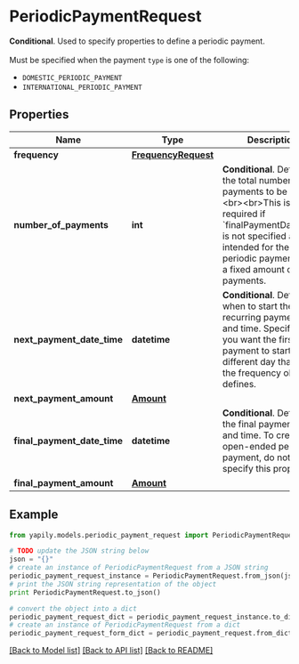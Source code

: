 # PeriodicPaymentRequest

__Conditional__. Used to specify properties to define a periodic payment. <br><br>Must be specified when the payment `type` is one of the following:<ul>     <li><code>DOMESTIC_PERIODIC_PAYMENT</code></li>     <li><code>INTERNATIONAL_PERIODIC_PAYMENT</code></li></ul>

## Properties
Name | Type | Description | Notes
------------ | ------------- | ------------- | -------------
**frequency** | [**FrequencyRequest**](FrequencyRequest.md) |  | 
**number_of_payments** | **int** | __Conditional__. Defines the total number of payments to be made.&lt;br&gt;&lt;br&gt;This is required if &#x60;finalPaymentDateTime&#x60; is not specified and it is intended for the periodic payment have a fixed amount of payments. | [optional] 
**next_payment_date_time** | **datetime** | __Conditional__. Defines when to start the recurring payment date and time. Specify this if you want the first payment to start on a different day than what the frequency object defines. | [optional] 
**next_payment_amount** | [**Amount**](Amount.md) |  | [optional] 
**final_payment_date_time** | **datetime** | __Conditional__. Defines the final payment date and time. To create an open-ended periodic payment, do not specify this property. | [optional] 
**final_payment_amount** | [**Amount**](Amount.md) |  | [optional] 

## Example

```python
from yapily.models.periodic_payment_request import PeriodicPaymentRequest

# TODO update the JSON string below
json = "{}"
# create an instance of PeriodicPaymentRequest from a JSON string
periodic_payment_request_instance = PeriodicPaymentRequest.from_json(json)
# print the JSON string representation of the object
print PeriodicPaymentRequest.to_json()

# convert the object into a dict
periodic_payment_request_dict = periodic_payment_request_instance.to_dict()
# create an instance of PeriodicPaymentRequest from a dict
periodic_payment_request_form_dict = periodic_payment_request.from_dict(periodic_payment_request_dict)
```
[[Back to Model list]](../README.md#documentation-for-models) [[Back to API list]](../README.md#documentation-for-api-endpoints) [[Back to README]](../README.md)


